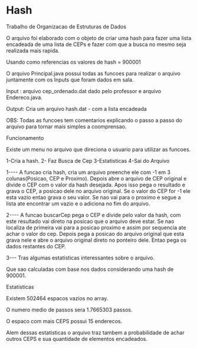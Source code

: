 # Hash
Trabalho de Organizacao de Estruturas de Dados

O arquivo foi elaborado com o objeto de criar uma hash para fazer uma lista encadeada de uma lista de CEPs e fazer com que a busca no mesmo seja realizada mais rapida.

Usando como referencias os valores de hash = 900001

O arquivo Principal.java possui todas as funcoes para realizar o arquivo juntamente com os Inputs que foram dados em sala.

Input :  arquivo cep_ordenado.dat dado pelo professor e arquivo Endereco.java.

Output: Cria um arquivo hash.dat - com a lista encadeada

OBS: Todas as funcoes tem comentarios explicando o passo a passo do arquivo para tornar mais simples a coomprensao.

Funcionamento

Existe um menu no arquivo que direciona o usuario para utilizar as funcoes.

1-Cria a hash.
2- Faz Busca de Cep
3-Estatisticas
4-Sai do Arquivo

1---- A funcao cria hash, cria um arquivo preenche ele com -1 em 3 colunas(Posicao, CEP e Proximo). Depois abre o arquivo de CEP original e divide o CEP com o valor da hash desejada. Apos isso pega o resultado e grava o CEP, a posicao dele no arquivo original. Se o valor do CEP for -1 ele esta vazio entao grava o seu valor. Se nao vai para o proximo e segue a lista ate encontrar um vazio e o adiciona no fim do arquivo.

2---- A funcao buscarCep pega o CEP e divide pelo valor da hash, com este resultado vai direto na posicao que o arquivo deve estar. Se nao localiza de primeira vai para a posicao proximo e assim por sequencia ate achar o valor do cep. Depois pega a posicao do arquivo original que esta grava nele e abre o arquivo original direto no ponteiro dele. Entao pega os dados restantes do CEP.

3--- Tras algumas estatisticas interessantes sobre o arquivo.

Que sao calculadas com base nos dados considerando uma hash de 900001.

Estatisticas

Existem 502464 espacos vazios no array.

O numero medio de passos sera  1.7665303 passos.

O espaco com mais CEPS possui 15 enderecos.

Alem dessas estatisticas o arquivo traz tambem a probabilidade de achar outros CEPS e sua quantidade de elementos encadeados.
